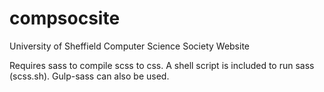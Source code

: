 # compsocsite
University of Sheffield Computer Science Society Website

Requires sass to compile scss to css. A shell script is included to run sass (scss.sh). Gulp-sass can also be used.

